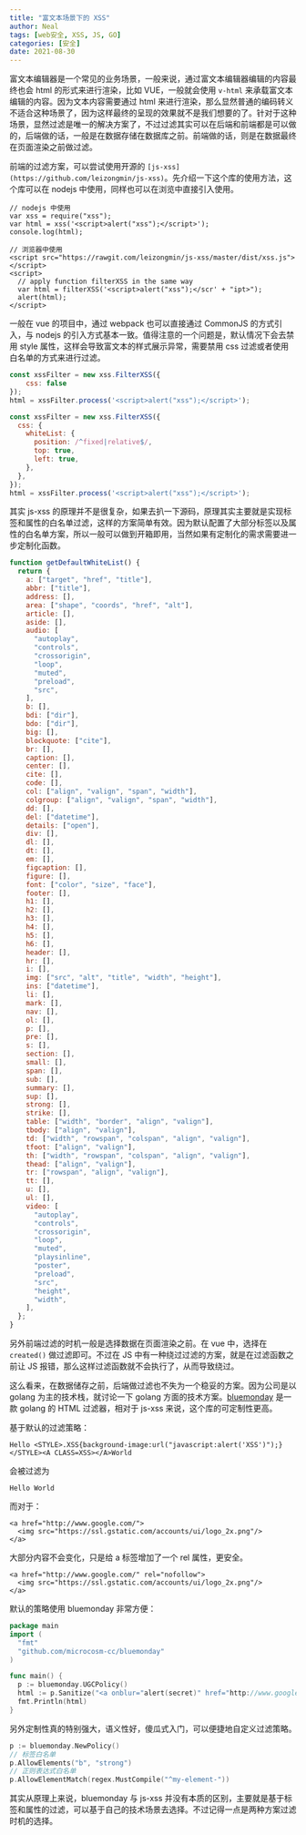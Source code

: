 ```yaml
---
title: "富文本场景下的 XSS"
author: Neal
tags: [web安全, XSS, JS, GO]
categories: [安全]
date: 2021-08-30
---
```


富文本编辑器是一个常见的业务场景，一般来说，通过富文本编辑器编辑的内容最终也会 html 的形式来进行渲染，比如 VUE，一般就会使用 `v-html` 来承载富文本编辑的内容。因为文本内容需要通过 html 来进行渲染，那么显然普通的编码转义不适合这种场景了，因为这样最终的呈现的效果就不是我们想要的了。针对于这种场景，显然过滤是唯一的解决方案了，不过过滤其实可以在后端和前端都是可以做的，后端做的话，一般是在数据存储在数据库之前。前端做的话，则是在数据最终在页面渲染之前做过滤。

前端的过滤方案，可以尝试使用开源的 `[js-xss](https://github.com/leizongmin/js-xss)`。先介绍一下这个库的使用方法，这个库可以在 nodejs 中使用，同样也可以在浏览中直接引入使用。

```
// nodejs 中使用
var xss = require("xss");
var html = xss('<script>alert("xss");</script>');
console.log(html);
```

```
// 浏览器中使用
<script src="https://rawgit.com/leizongmin/js-xss/master/dist/xss.js"></script>
<script>
  // apply function filterXSS in the same way
  var html = filterXSS('<script>alert("xss");</scr' + "ipt>");
  alert(html);
</script>
```

一般在 vue 的项目中，通过 webpack 也可以直接通过 CommonJS 的方式引入，与 nodejs 的引入方式基本一致。值得注意的一个问题是，默认情况下会去禁用 style 属性，这样会导致富文本的样式展示异常，需要禁用 css 过滤或者使用白名单的方式来进行过滤。

```javascript
const xssFilter = new xss.FilterXSS({
    css: false
});
html = xssFilter.process('<script>alert("xss");</script>');
```

```javascript
const xssFilter = new xss.FilterXSS({
  css: {
    whiteList: {
      position: /^fixed|relative$/,
      top: true,
      left: true,
    },
  },
});
html = xssFilter.process('<script>alert("xss");</script>');
```

其实 js-xss 的原理并不是很复杂，如果去扒一下源码，原理其实主要就是实现标签和属性的白名单过滤，这样的方案简单有效。因为默认配置了大部分标签以及属性的白名单方案，所以一般可以做到开箱即用，当然如果有定制化的需求需要进一步定制化函数。

```javascript
function getDefaultWhiteList() {
  return {
    a: ["target", "href", "title"],
    abbr: ["title"],
    address: [],
    area: ["shape", "coords", "href", "alt"],
    article: [],
    aside: [],
    audio: [
      "autoplay",
      "controls",
      "crossorigin",
      "loop",
      "muted",
      "preload",
      "src",
    ],
    b: [],
    bdi: ["dir"],
    bdo: ["dir"],
    big: [],
    blockquote: ["cite"],
    br: [],
    caption: [],
    center: [],
    cite: [],
    code: [],
    col: ["align", "valign", "span", "width"],
    colgroup: ["align", "valign", "span", "width"],
    dd: [],
    del: ["datetime"],
    details: ["open"],
    div: [],
    dl: [],
    dt: [],
    em: [],
    figcaption: [],
    figure: [],
    font: ["color", "size", "face"],
    footer: [],
    h1: [],
    h2: [],
    h3: [],
    h4: [],
    h5: [],
    h6: [],
    header: [],
    hr: [],
    i: [],
    img: ["src", "alt", "title", "width", "height"],
    ins: ["datetime"],
    li: [],
    mark: [],
    nav: [],
    ol: [],
    p: [],
    pre: [],
    s: [],
    section: [],
    small: [],
    span: [],
    sub: [],
    summary: [],
    sup: [],
    strong: [],
    strike: [],
    table: ["width", "border", "align", "valign"],
    tbody: ["align", "valign"],
    td: ["width", "rowspan", "colspan", "align", "valign"],
    tfoot: ["align", "valign"],
    th: ["width", "rowspan", "colspan", "align", "valign"],
    thead: ["align", "valign"],
    tr: ["rowspan", "align", "valign"],
    tt: [],
    u: [],
    ul: [],
    video: [
      "autoplay",
      "controls",
      "crossorigin",
      "loop",
      "muted",
      "playsinline",
      "poster",
      "preload",
      "src",
      "height",
      "width",
    ],
  };
}
```

另外前端过滤的时机一般是选择数据在页面渲染之前。在 vue 中，选择在 `created()` 做过滤即可。不过在 JS 中有一种绕过过滤的方案，就是在过滤函数之前让 JS 报错，那么这样过滤函数就不会执行了，从而导致绕过。

这么看来，在数据储存之前，后端做过滤也不失为一个稳妥的方案。因为公司是以 golang 为主的技术栈，就讨论一下 golang 方面的技术方案。[bluemonday](https://github.com/microcosm-cc/bluemonday) 是一款 golang 的 HTML 过滤器，相对于 js-xss 来说，这个库的可定制性更高。

基于默认的过滤策略：

```
Hello <STYLE>.XSS{background-image:url("javascript:alert('XSS')");}</STYLE><A CLASS=XSS></A>World
```

会被过滤为 

`Hello World`

而对于：

```
<a href="http://www.google.com/">
  <img src="https://ssl.gstatic.com/accounts/ui/logo_2x.png"/>
</a>
```

大部分内容不会变化，只是给 a 标签增加了一个 rel 属性，更安全。

```
<a href="http://www.google.com/" rel="nofollow">
  <img src="https://ssl.gstatic.com/accounts/ui/logo_2x.png"/>
</a>
```

默认的策略使用 bluemonday 非常方便：

```go
package main
import (
  "fmt"
  "github.com/microcosm-cc/bluemonday"
)

func main() {
  p := bluemonday.UGCPolicy()
  html := p.Sanitize("<a onblur="alert(secret)" href="http://www.google.com">Google</a>")
  fmt.Println(html)
}
```

另外定制性真的特别强大，语义性好，傻瓜式入门，可以便捷地自定义过滤策略。

```go
p := bluemonday.NewPolicy()
// 标签白名单
p.AllowElements("b", "strong")
// 正则表达式白名单
p.AllowElementMatch(regex.MustCompile("^my-element-"))
```

其实从原理上来说，bluemonday 与 js-xss 并没有本质的区别，主要就是基于标签和属性的过滤，可以基于自己的技术场景去选择。不过记得一点是两种方案过滤时机的选择。

